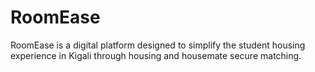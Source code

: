 # RoomEase
RoomEase is a digital platform designed to simplify the student housing experience in Kigali through housing and housemate secure matching.
